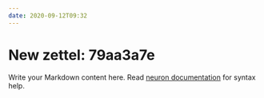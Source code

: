 ```yaml
---
date: 2020-09-12T09:32
---
```


# New zettel: 79aa3a7e

Write your Markdown content here. Read [neuron documentation](https://neuron.zettel.page/2011404.html) for syntax help.

